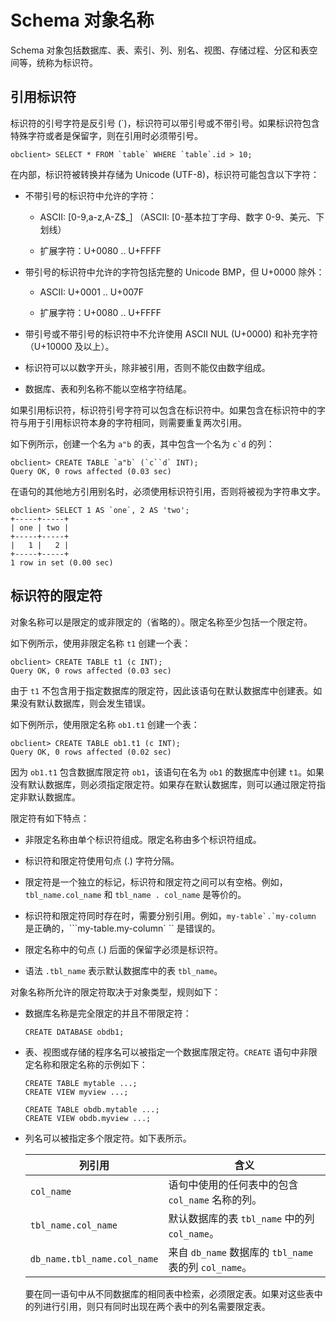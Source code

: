 Schema 对象名称
================================

Schema 对象包括数据库、表、索引、列、别名、视图、存储过程、分区和表空间等，统称为标识符。

引用标识符
--------------------------

标识符的引号字符是反引号 (\`)，标识符可以带引号或不带引号。如果标识符包含特殊字符或者是保留字，则在引用时必须带引号。

```unknow
obclient> SELECT * FROM `table` WHERE `table`.id > 10;
```



在内部，标识符被转换并存储为 Unicode (UTF-8)，标识符可能包含以下字符：

* 不带引号的标识符中允许的字符：

  * ASCII: \[0-9,a-z,A-Z$_\] （ASCII: \[0-基本拉丁字母、数字 0-9、美元、下划线）



  * 扩展字符：U+0080 .. U+FFFF






* 带引号的标识符中允许的字符包括完整的 Unicode BMP，但 U+0000 除外：

  * ASCII: U+0001 .. U+007F



  * 扩展字符：U+0080 .. U+FFFF






* 带引号或不带引号的标识符中不允许使用 ASCII NUL (U+0000) 和补充字符（U+10000 及以上）。



* 标识符可以以数字开头，除非被引用，否则不能仅由数字组成。



* 数据库、表和列名称不能以空格字符结尾。






如果引用标识符，标识符引号字符可以包含在标识符中。如果包含在标识符中的字符与用于引用标识符本身的字符相同，则需要重复两次引用。

如下例所示，创建一个名为 `a"b` 的表，其中包含一个名为 ``c`d`` 的列：

```unknow
obclient> CREATE TABLE `a"b` (`c``d` INT);
Query OK, 0 rows affected (0.03 sec)
```



在语句的其他地方引用别名时，必须使用标识符引用，否则将被视为字符串文字。

```unknow
obclient> SELECT 1 AS `one`, 2 AS 'two';
+-----+-----+
| one | two |
+-----+-----+
|   1 |   2 |
+-----+-----+
1 row in set (0.00 sec)
```



标识符的限定符
----------------------------

对象名称可以是限定的或非限定的（省略的）。限定名称至少包括一个限定符。

如下例所示，使用非限定名称 `t1` 创建一个表：

```unknow
obclient> CREATE TABLE t1 (c INT);
Query OK, 0 rows affected (0.03 sec)
```



由于 `t1` 不包含用于指定数据库的限定符，因此该语句在默认数据库中创建表。如果没有默认数据库，则会发生错误。

如下例所示，使用限定名称 `ob1.t1` 创建一个表：

```unknow
obclient> CREATE TABLE ob1.t1 (c INT);
Query OK, 0 rows affected (0.02 sec)
```



因为 `ob1.t1` 包含数据库限定符 `ob1`，该语句在名为 `ob1` 的数据库中创建 `t1`。如果没有默认数据库，则必须指定限定符。如果存在默认数据库，则可以通过限定符指定非默认数据库。

限定符有如下特点：

* 非限定名称由单个标识符组成。限定名称由多个标识符组成。



* 标识符和限定符使用句点 (.) 字符分隔。



* 限定符是一个独立的标记，标识符和限定符之间可以有空格。例如，`tbl_name.col_name` 和 `tbl_name . col_name` 是等价的。



* 标识符和限定符同时存在时，需要分别引用。例如，```my-table`.`my-column``` 是正确的，```my-table.my-column` `` 是错误的。



* 限定名称中的句点 (.) 后面的保留字必须是标识符。



* 语法 `.tbl_name` 表示默认数据库中的表 `tbl_name`。






对象名称所允许的限定符取决于对象类型，规则如下：

* 数据库名称是完全限定的并且不带限定符：

  ```unknow
  CREATE DATABASE obdb1;
  ```






<!-- -->

* 表、视图或存储的程序名可以被指定一个数据库限定符。`CREATE` 语句中非限定名称和限定名称的示例如下：

  ```unknow
  CREATE TABLE mytable ...;
  CREATE VIEW myview ...;
  
  CREATE TABLE obdb.mytable ...;
  CREATE VIEW obdb.myview ...;
  ```



* 列名可以被指定多个限定符。如下表所示。



  |             列引用             |                      含义                      |
  |-----------------------------|----------------------------------------------|
  | `col_name`                  | 语句中使用的任何表中的包含 `col_name` 名称的列。               |
  | `tbl_name.col_name`         | 默认数据库的表 `tbl_name` 中的列 `col_name`。           |
  | `db_name.tbl_name.col_name` | 来自 `db_name` 数据库的 `tbl_name` 表的列 `col_name`。 |



  要在同一语句中从不同数据库的相同表中检索，必须限定表。如果对这些表中的列进行引用，则只有同时出现在两个表中的列名需要限定表。
